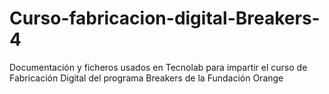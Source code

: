 # Curso-fabricacion-digital-Breakers-4
Documentación y ficheros usados en Tecnolab para impartir el curso de Fabricación Digital del programa Breakers de la Fundación Orange
